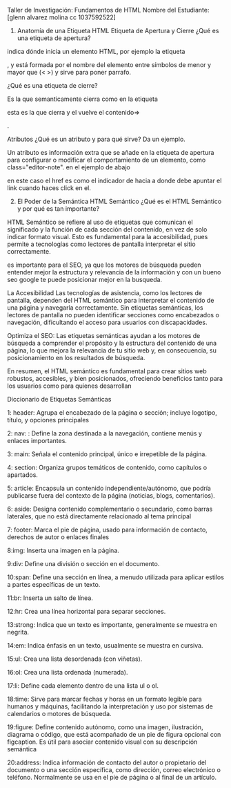 Taller de Investigación: Fundamentos de HTML
Nombre del Estudiante: [glenn alvarez molina cc 1037592522]

1. Anatomía de una Etiqueta HTML
Etiqueta de Apertura y Cierre
¿Qué es una etiqueta de apertura?

indica dónde inicia un elemento HTML, por ejemplo la etiqueta <p>, y está formada por el nombre del elemento entre símbolos de menor y mayor que (< >) y sirve para poner parrafo.

¿Qué es una etiqueta de cierre?

Es la que semanticamente cierra  como en la etiqueta <p> esta es la que cierra y el vuelve el contenido=> </p>.

Atributos
¿Qué es un atributo y para qué sirve? Da un ejemplo.

Un atributo es información extra que se añade en la etiqueta de apertura para configurar o modificar el comportamiento de un elemento, como class="editor-note". en el ejemplo de abajo

<!-- <a href="https://google.com">Ir a Google</a>. -->

en este caso el href es como el indicador de hacia a donde debe apuntar el link cuando haces click en el.

2. El Poder de la Semántica
HTML Semántico
¿Qué es el HTML Semántico y por qué es tan importante?

HTML Semántico se refiere al uso de etiquetas que comunican el significado y la función de cada sección del contenido, en vez de solo indicar formato visual. Esto es fundamental para la accesibilidad, pues permite a tecnologías como lectores de pantalla interpretar el sitio correctamente.

es importante para el SEO, ya que los motores de búsqueda pueden entender mejor la estructura y relevancia de la información y con un bueno seo google te puede posicionar mejor en la busqueda.

La Accesibilidad
Las tecnologías de asistencia, como los lectores de pantalla, dependen del HTML semántico para interpretar el contenido de una página y navegarla correctamente. Sin etiquetas semánticas, los lectores de pantalla no pueden identificar secciones como encabezados o navegación, dificultando el acceso para usuarios con discapacidades. 

Optimiza el SEO:
Las etiquetas semánticas ayudan a los motores de búsqueda a comprender el propósito y la estructura del contenido de una página, lo que mejora la relevancia de tu sitio web y, en consecuencia, su posicionamiento en los resultados de búsqueda. 

En resumen, el HTML semántico es fundamental para crear sitios web robustos, accesibles, y bien posicionados, ofreciendo beneficios tanto para los usuarios como para quienes desarrollan


Diccionario de Etiquetas Semánticas


1: header:
Agrupa el encabezado de la página o sección; incluye logotipo, título, y opciones principales

2: nav:  :
Define la zona destinada a la navegación, contiene menús y enlaces importantes.

3: main:
Señala el contenido principal, único e irrepetible de la página.

4: section:
Organiza grupos temáticos de contenido, como capítulos o apartados.

5: article:
Encapsula un contenido independiente/autónomo, que podría publicarse fuera del contexto de la página (noticias, blogs, comentarios).

6: aside:
Designa contenido complementario o secundario, como barras laterales, que no está directamente relacionado al tema principal

7: footer:
Marca el pie de página, usado para información de contacto, derechos de autor o enlaces finales

8:img: 
Inserta una imagen en la página. 

9:div: 
Define una división o sección en el documento. 

10:span: 
Define una sección en línea, a menudo utilizada para aplicar estilos a partes específicas de un texto. 

11:br:
Inserta un salto de línea. 

12:hr: 
Crea una línea horizontal para separar secciones. 

13:strong: 
Indica que un texto es importante, generalmente se muestra en negrita. 

14:em: 
Indica énfasis en un texto, usualmente se muestra en cursiva.

15:ul:
 Crea una lista desordenada (con viñetas).

16:ol:
Crea una lista ordenada (numerada).

17:li: 
Define cada elemento dentro de una lista ul o ol.

18:time:
Sirve para marcar fechas y horas en un formato legible para humanos y máquinas, facilitando la interpretación y uso por sistemas de calendarios o motores de búsqueda.

19:figure:
Define contenido autónomo, como una imagen, ilustración, diagrama o código, que está acompañado de un pie de figura opcional con figcaption. Es útil para asociar contenido visual con su descripción semántica

20:address: 
Indica información de contacto del autor o propietario del documento o una sección específica, como dirección, correo electrónico o teléfono. Normalmente se usa en el pie de página o al final de un artículo.
